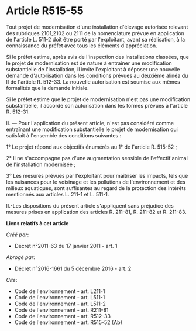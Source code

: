 # Article R515-55

Tout projet de modernisation d'une installation d'élevage autorisée relevant des rubriques 2101,2102 ou 2111 de la
nomenclature prévue en application de l'article L. 511-2 doit être porté par l'exploitant, avant sa réalisation, à la
connaissance du préfet avec tous les éléments d'appréciation. 

Si le préfet estime, après avis de l'inspection des installations classées, que le projet de modernisation est de nature à
entraîner une modification substantielle de l'installation, il invite l'exploitant à déposer une nouvelle demande
d'autorisation dans les conditions prévues au deuxième alinéa du II de l'article R. 512-33. La nouvelle autorisation est
soumise aux mêmes formalités que la demande initiale. 

Si le préfet estime que le projet de modernisation n'est pas une modification substantielle, il accorde son autorisation dans
les formes prévues à l'article R. 512-31. 

II. ― Pour l'application du présent article, n'est pas considéré comme entraînant une modification substantielle le projet de
modernisation qui satisfait à l'ensemble des conditions suivantes : 

1° Le projet répond aux objectifs énumérés au 1° de l'article R. 515-52 ; 

2° Il ne s'accompagne pas d'une augmentation sensible de l'effectif animal de l'installation modernisée ; 

3° Les mesures prévues par l'exploitant pour maîtriser les impacts, tels que les nuisances pour le voisinage et les
pollutions de l'environnement et des milieux aquatiques, sont suffisantes au regard de la protection des intérêts mentionnés
aux articles L. 211-1 et L. 511-1. 

II.-Les dispositions du présent article s'appliquent sans préjudice des mesures prises en application des articles R. 211-81,
R. 211-82 et R. 211-83.

**Liens relatifs à cet article**

_Créé par_:

  - Décret n°2011-63 du 17 janvier 2011 - art. 1

_Abrogé par_:

  - Décret n°2016-1661 du 5 décembre 2016 - art. 2

_Cite_:

  - Code de l'environnement - art. L211-1
  - Code de l'environnement - art. L511-1
  - Code de l'environnement - art. L511-2
  - Code de l'environnement - art. R211-81
  - Code de l'environnement - art. R512-33
  - Code de l'environnement - art. R515-52 (Ab)
